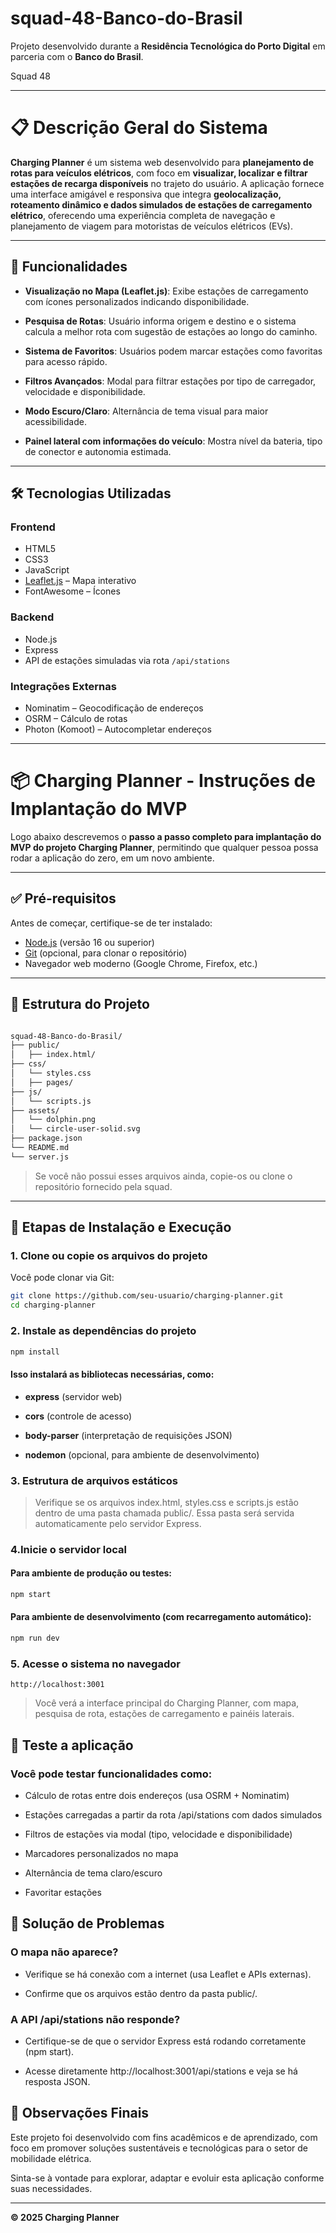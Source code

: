 # squad-48-Banco-do-Brasil

Projeto desenvolvido durante a **Residência Tecnológica do Porto Digital** em parceria com o **Banco do Brasil**.

Squad 48

---

# 📋 Descrição Geral do Sistema

**Charging Planner** é um sistema web desenvolvido para **planejamento de rotas para veículos elétricos**, com foco em **visualizar, localizar e filtrar estações de recarga disponíveis** no trajeto do usuário. A aplicação fornece uma interface amigável e responsiva que integra **geolocalização, roteamento dinâmico e dados simulados de estações de carregamento elétrico**, oferecendo uma experiência completa de navegação e planejamento de viagem para motoristas de veículos elétricos (EVs).

---

## 🚀 Funcionalidades

- **Visualização no Mapa (Leaflet.js)**: Exibe estações de carregamento com ícones personalizados indicando disponibilidade.

- **Pesquisa de Rotas**: Usuário informa origem e destino e o sistema calcula a melhor rota com sugestão de estações ao longo do caminho.

- **Sistema de Favoritos**: Usuários podem marcar estações como favoritas para acesso rápido.

- **Filtros Avançados**: Modal para filtrar estações por tipo de carregador, velocidade e disponibilidade.

- **Modo Escuro/Claro**: Alternância de tema visual para maior acessibilidade.

- **Painel lateral com informações do veículo**: Mostra nível da bateria, tipo de conector e autonomia estimada.

---

## 🛠️ Tecnologias Utilizadas

### Frontend
- HTML5
- CSS3
- JavaScript
- [Leaflet.js](https://leafletjs.com) – Mapa interativo
- FontAwesome – Ícones

### Backend
- Node.js
- Express
- API de estações simuladas via rota `/api/stations`

### Integrações Externas
- Nominatim – Geocodificação de endereços
- OSRM – Cálculo de rotas
- Photon (Komoot) – Autocompletar endereços
---


# 📦 Charging Planner - Instruções de Implantação do MVP

Logo abaixo descrevemos o **passo a passo completo para implantação do MVP do projeto Charging Planner**, permitindo que qualquer pessoa possa rodar a aplicação do zero, em um novo ambiente.

---

## ✅ Pré-requisitos

Antes de começar, certifique-se de ter instalado:

- [Node.js](https://nodejs.org/) (versão 16 ou superior)
- [Git](https://git-scm.com/) (opcional, para clonar o repositório)
- Navegador web moderno (Google Chrome, Firefox, etc.)

---
## 📁 Estrutura do Projeto

```bash

squad-48-Banco-do-Brasil/
├── public/
│   ├── index.html/
├── css/
│   └── styles.css
│   ├── pages/
├── js/
│   └── scripts.js
├── assets/
│   └── dolphin.png
│   └── circle-user-solid.svg
├── package.json
└── README.md
└── server.js
```

> Se você não possui esses arquivos ainda, copie-os ou clone o repositório fornecido pela squad.

---

## 🚀 Etapas de Instalação e Execução

### 1. Clone ou copie os arquivos do projeto

Você pode clonar via Git:

```bash
git clone https://github.com/seu-usuario/charging-planner.git
cd charging-planner
```
### 2.  Instale as dependências do projeto
```bash
npm install
```
#### Isso instalará as bibliotecas necessárias, como:

- **express** (servidor web)

- **cors** (controle de acesso)

- **body-parser** (interpretação de requisições JSON)

- **nodemon** (opcional, para ambiente de desenvolvimento)

### 3. Estrutura de arquivos estáticos
>Verifique se os arquivos index.html, styles.css e scripts.js estão dentro de uma pasta chamada public/. Essa pasta será servida automaticamente pelo servidor Express.

### 4.Inicie o servidor local

#### Para ambiente de produção ou testes:

```bash
npm start
```
#### Para ambiente de desenvolvimento (com recarregamento automático):

```bash
npm run dev
```

### 5. Acesse o sistema no navegador

```arduino
http://localhost:3001
```
> Você verá a interface principal do Charging Planner, com mapa, pesquisa de rota, estações de carregamento e painéis laterais.

## 🧪 Teste a aplicação

### Você pode testar funcionalidades como:

- Cálculo de rotas entre dois endereços (usa OSRM + Nominatim)

- Estações carregadas a partir da rota /api/stations com dados simulados

- Filtros de estações via modal (tipo, velocidade e disponibilidade)

- Marcadores personalizados no mapa

- Alternância de tema claro/escuro

- Favoritar estações

## 🧯 Solução de Problemas

### O mapa não aparece?

- Verifique se há conexão com a internet (usa Leaflet e APIs externas).

- Confirme que os arquivos estão dentro da pasta public/.

### A API /api/stations não responde?

- Certifique-se de que o servidor Express está rodando corretamente (npm start).

- Acesse diretamente http://localhost:3001/api/stations e veja se há resposta JSON.

## 📌 Observações Finais

Este projeto foi desenvolvido com fins acadêmicos e de aprendizado, com foco em promover soluções sustentáveis e tecnológicas para o setor de mobilidade elétrica.

Sinta-se à vontade para explorar, adaptar e evoluir esta aplicação conforme suas necessidades.

---

**© 2025 Charging Planner**